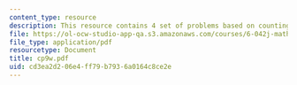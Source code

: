 ```yaml
---
content_type: resource
description: This resource contains 4 set of problems based on counting I.
file: https://ol-ocw-studio-app-qa.s3.amazonaws.com/courses/6-042j-mathematics-for-computer-science-fall-2005/cd3ea2d206e4ff79b7936a0164c8ce2e_cp9w.pdf
file_type: application/pdf
resourcetype: Document
title: cp9w.pdf
uid: cd3ea2d2-06e4-ff79-b793-6a0164c8ce2e
---
```

